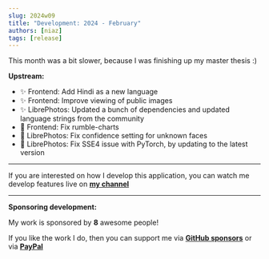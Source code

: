 ```yaml
---
slug: 2024w09
title: "Development: 2024 - February"
authors: [niaz]
tags: [release]
---
```


This month was a bit slower, because I was finishing up my master thesis :)

**Upstream:**

- ✨ Frontend: Add Hindi as a new language
- ✨ Frontend: Improve viewing of public images
- ✨ LibrePhotos: Updated a bunch of dependencies and updated language strings from the community
- 🔨 Frontend: Fix rumble-charts
- 🔨 LibrePhotos: Fix confidence setting for unknown faces
- 🔨 LibrePhotos: Fix SSE4 issue with PyTorch, by updating to the latest version

---

If you are interested on how I develop this application, you can watch me develop features live on **[my channel](https://www.youtube.com/channel/UCZJ2pk2BPKxwbuCV9LWDR0w)**

---

**Sponsoring development:**

My work is sponsored by **8** awesome people!

If you like the work I do, then you can support me via **[GitHub sponsors](https://github.com/sponsors/derneuere)** or via **[PayPal](https://www.paypal.com/donate/?hosted_button_id=5JWVM2UR4LM96)**
